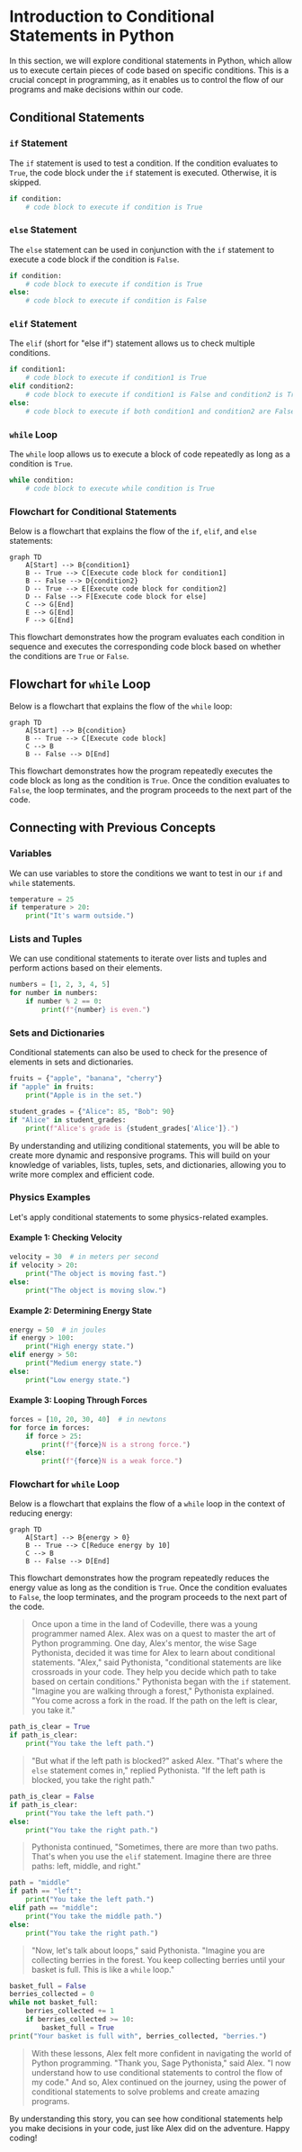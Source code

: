 # Introduction to Conditional Statements in Python

In this section, we will explore conditional statements in Python, which allow us to execute certain pieces of code based on specific conditions. This is a crucial concept in programming, as it enables us to control the flow of our programs and make decisions within our code.

## Conditional Statements
### `if` Statement
The `if` statement is used to test a condition. If the condition evaluates to `True`, the code block under the `if` statement is executed. Otherwise, it is skipped.

```python
if condition:
    # code block to execute if condition is True
```

### `else` Statement
The `else` statement can be used in conjunction with the `if` statement to execute a code block if the condition is `False`.

```python
if condition:
    # code block to execute if condition is True
else:
    # code block to execute if condition is False
```

### `elif` Statement
The `elif` (short for "else if") statement allows us to check multiple conditions.

```python
if condition1:
    # code block to execute if condition1 is True
elif condition2:
    # code block to execute if condition1 is False and condition2 is True
else:
    # code block to execute if both condition1 and condition2 are False
```

### `while` Loop
The `while` loop allows us to execute a block of code repeatedly as long as a condition is `True`.

```python
while condition:
    # code block to execute while condition is True
```
### Flowchart for Conditional Statements

Below is a flowchart that explains the flow of the `if`, `elif`, and `else` statements:

```mermaid
graph TD
    A[Start] --> B{condition1}
    B -- True --> C[Execute code block for condition1]
    B -- False --> D{condition2}
    D -- True --> E[Execute code block for condition2]
    D -- False --> F[Execute code block for else]
    C --> G[End]
    E --> G[End]
    F --> G[End]
```

This flowchart demonstrates how the program evaluates each condition in sequence and executes the corresponding code block based on whether the conditions are `True` or `False`.

## Flowchart for `while` Loop

Below is a flowchart that explains the flow of the `while` loop:

```mermaid
graph TD
    A[Start] --> B{condition}
    B -- True --> C[Execute code block]
    C --> B
    B -- False --> D[End]
```

This flowchart demonstrates how the program repeatedly executes the code block as long as the condition is `True`. Once the condition evaluates to `False`, the loop terminates, and the program proceeds to the next part of the code.

## Connecting with Previous Concepts

### Variables
We can use variables to store the conditions we want to test in our `if` and `while` statements.

```python
temperature = 25
if temperature > 20:
    print("It's warm outside.")
```

### Lists and Tuples
We can use conditional statements to iterate over lists and tuples and perform actions based on their elements.

```python
numbers = [1, 2, 3, 4, 5]
for number in numbers:
    if number % 2 == 0:
        print(f"{number} is even.")
```

### Sets and Dictionaries
Conditional statements can also be used to check for the presence of elements in sets and dictionaries.

```python
fruits = {"apple", "banana", "cherry"}
if "apple" in fruits:
    print("Apple is in the set.")

student_grades = {"Alice": 85, "Bob": 90}
if "Alice" in student_grades:
    print(f"Alice's grade is {student_grades['Alice']}.")
```

By understanding and utilizing conditional statements, you will be able to create more dynamic and responsive programs. This will build on your knowledge of variables, lists, tuples, sets, and dictionaries, allowing you to write more complex and efficient code.

### Physics Examples

Let's apply conditional statements to some physics-related examples.

#### Example 1: Checking Velocity

```python
velocity = 30  # in meters per second
if velocity > 20:
    print("The object is moving fast.")
else:
    print("The object is moving slow.")
```

#### Example 2: Determining Energy State

```python
energy = 50  # in joules
if energy > 100:
    print("High energy state.")
elif energy > 50:
    print("Medium energy state.")
else:
    print("Low energy state.")
```

#### Example 3: Looping Through Forces

```python
forces = [10, 20, 30, 40]  # in newtons
for force in forces:
    if force > 25:
        print(f"{force}N is a strong force.")
    else:
        print(f"{force}N is a weak force.")
```


### Flowchart for `while` Loop

Below is a flowchart that explains the flow of a `while` loop in the context of reducing energy:

```mermaid
graph TD
    A[Start] --> B{energy > 0}
    B -- True --> C[Reduce energy by 10]
    C --> B
    B -- False --> D[End]
```

This flowchart demonstrates how the program repeatedly reduces the energy value as long as the condition is `True`. Once the condition evaluates to `False`, the loop terminates, and the program proceeds to the next part of the code.
 

> Once upon a time in the land of Codeville, there was a young programmer named Alex. Alex was on a quest to master the art of Python programming. One day, Alex's mentor, the wise Sage Pythonista, decided it was time for Alex to learn about conditional statements. "Alex," said Pythonista, "conditional statements are like crossroads in your code. They help you decide which path to take based on certain conditions." Pythonista began with the `if` statement. "Imagine you are walking through a forest," Pythonista explained. "You come across a fork in the road. If the path on the left is clear, you take it."

```python
path_is_clear = True
if path_is_clear:
    print("You take the left path.")
```


>"But what if the left path is blocked?" asked Alex. "That's where the `else` statement comes in," replied Pythonista. "If the left path is blocked, you take the right path."

```python
path_is_clear = False
if path_is_clear:
    print("You take the left path.")
else:
    print("You take the right path.")
```


>Pythonista continued, "Sometimes, there are more than two paths. That's when you use the `elif` statement. Imagine there are three paths: left, middle, and right."

```python
path = "middle"
if path == "left":
    print("You take the left path.")
elif path == "middle":
    print("You take the middle path.")
else:
    print("You take the right path.")
```


>"Now, let's talk about loops," said Pythonista. "Imagine you are collecting berries in the forest. You keep collecting berries until your basket is full. This is like a `while` loop."

```python
basket_full = False
berries_collected = 0
while not basket_full:
    berries_collected += 1
    if berries_collected >= 10:
        basket_full = True
print("Your basket is full with", berries_collected, "berries.")
```


>With these lessons, Alex felt more confident in navigating the world of Python programming. "Thank you, Sage Pythonista," said Alex. "I now understand how to use conditional statements to control the flow of my code." And so, Alex continued on the journey, using the power of conditional statements to solve problems and create amazing programs. 

By understanding this story, you can see how conditional statements help you make decisions in your code, just like Alex did on the adventure. Happy coding!